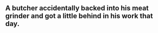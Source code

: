 ## A butcher accidentally backed into his meat grinder and got a little behind in his work that day.